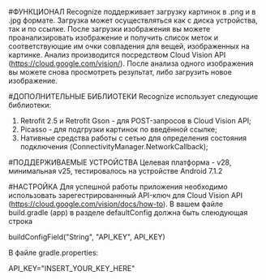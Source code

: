 #ФУНКЦИОНАЛ
Recognize поддерживает загрузку картинок в .png и в .jpg формате. Загрузка может осуществляться как с диска устройства, так и по ссылке.
После загрузки изображения вы можете проанализировать изображение и получить список меток и соответствующие им очки совпадения для вещей, изображенных на картинке. Анализ производится посредством Cloud Vision API (https://cloud.google.com/vision/). После анализа одного изображения вы можете снова просмотреть результат, либо загрузить новое изображение.

#ДОПОЛНИТЕЛЬНЫЕ БИБЛИОТЕКИ
Recognize использует следующие библиотеки:
1) Retrofit 2.5 и Retrofit Gson - для POST-запросов в Cloud Vision API;
2) Picasso - для подгрузки картинок по введённой ссылке;
3) Нативные средства работы с сетью для определения состояния подключения (ConnectivityManager.NetworkCallback);

#ПОДДЕРЖИВАЕМЫЕ УСТРОЙСТВА
Целевая платформа - v28, минимальная v25, тестировалось на устройстве Android 7.1.2

#НАСТРОЙКА
Для успешной работы приложения необходимо использовать зарегестрированнный API-ключ для Cloud Vision API (https://cloud.google.com/vision/docs/how-to).
В вашем файле build.gradle (app) в разделе defaultConfig должна быть слеюдующая строка

buildConfigField("String", "API_KEY", API_KEY)

В файле gradle.properties:

API_KEY="INSERT_YOUR_KEY_HERE"



